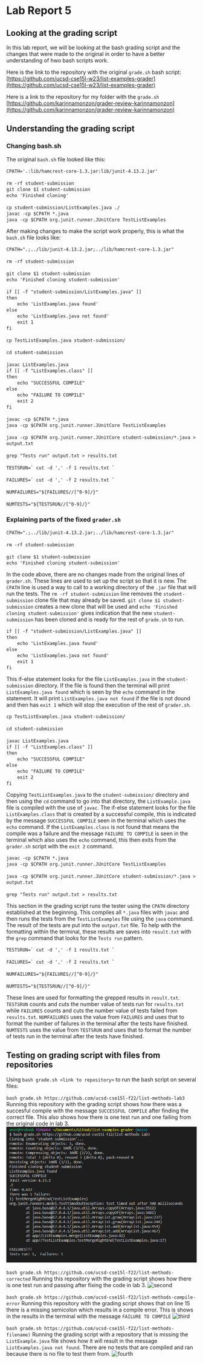 # Lab Report 5
## Looking at the grading script

In this lab report, we will be looking at the bash grading script and the changes that were made to the original in order to have a better understanding of hwo bash scripts work.

Here is the link to the repository with the original `grade.sh` bash script: [https://github.com/ucsd-cse15l-w23/list-examples-grader](https://github.com/ucsd-cse15l-w23/list-examples-grader)

Here is a link to the repository for my folder with the `grade.sh` [https://github.com/karinnamonzon/grader-review-karinnamonzon](https://github.com/karinnamonzon/grader-review-karinnamonzon)

 
## Understanding the grading script
### Changing bash.sh

The original `bash.sh` file looked like this:
```
CPATH='.:lib/hamcrest-core-1.3.jar:lib/junit-4.13.2.jar'

rm -rf student-submission
git clone $1 student-submission
echo 'Finished cloning'

cp student-submission/ListExamples.java ./
javac -cp $CPATH *.java
java -cp $CPATH org.junit.runner.JUnitCore TestListExamples
```

After making changes to make the script work properly, this is what the `bash.sh` file looks like:
```
CPATH=".;../lib/junit-4.13.2.jar;../lib/hamcrest-core-1.3.jar"

rm -rf student-submission

git clone $1 student-submission
echo 'Finished cloning student-submission'

if [[ -f "student-submission/ListExamples.java" ]]
then
    echo 'ListExamples.java found'
else
    echo 'ListExamples.java not found'
    exit 1
fi 

cp TestListExamples.java student-submission/

cd student-submission

javac ListExamples.java
if [[ -f "ListExamples.class" ]] 
then
    echo "SUCCESSFUL COMPILE"
else
    echo "FAILURE TO COMPILE"
    exit 2
fi

javac -cp $CPATH *.java
java -cp $CPATH org.junit.runner.JUnitCore TestListExamples

java -cp $CPATH org.junit.runner.JUnitCore student-submission/*.java > output.txt

grep "Tests run" output.txt > results.txt

TESTSRUN=` cut -d ',' -f 1 results.txt `

FAILURES=` cut -d ',' -f 2 results.txt `

NUMFAILURES="${FAILURES//[^0-9]/}"

NUMTESTS="${TESTSRUN//[^0-9]/}"

```

### Explaining parts of the fixed `grader.sh`

```
CPATH=".;../lib/junit-4.13.2.jar;../lib/hamcrest-core-1.3.jar"

rm -rf student-submission

git clone $1 student-submission
echo 'Finished cloning student-submission'
```
In the code above, there are no changes made from the original lines of `grader.sh`. These lines are used to set up the script so that it is new. The `CPATH` line is used a way to call to a working directory of the `.jar` file that will run the tests. The `rm -rf student-submission` line removes the `student-submission` clone file that may already be saved. `git clone $1 student-submission` creates a new clone that will be used and `echo 'Finished cloning student-submission'` gives indication that the new `student-submission` has been cloned and is ready for the rest of `grade.sh` to run.

```
if [[ -f "student-submission/ListExamples.java" ]]
then
    echo 'ListExamples.java found'
else
    echo 'ListExamples.java not found'
    exit 1
fi 
```
This if-else statement looks for the file `ListExamples.java` in the `student-submission` directory. If the file is found then the terminal will print `ListExamples.java found` which is seen by the `echo` command in the statement. It will print `ListExamples.java not found` if the file is not dound and then has `exit 1` which will stop the execution of the rest of `grader.sh`.

```
cp TestListExamples.java student-submission/

cd student-submission

javac ListExamples.java
if [[ -f "ListExamples.class" ]] 
then
    echo "SUCCESSFUL COMPILE"
else
    echo "FAILURE TO COMPILE"
    exit 2
fi
```
Copying `TestListExamples.java` to the `student-submission/` directory and then using the `cd` command to go into that directory, the `ListExample.java` file is compiled with the use of `javac`. The if-else statement looks for the file `ListExamples.class` that is created by a successful compile, this is indicated by the message `SUCCESSFUL COMPILE` seen in the terminal which uses the `echo` command. If the `ListExamples.class` is not found that means the compile was a failure and the message `FAILURE TO COMPILE` is seen in the terminal which also uses the `echo` command, this then exits from the `grader.sh` script with the `exit 2` command.


```
javac -cp $CPATH *.java
java -cp $CPATH org.junit.runner.JUnitCore TestListExamples

java -cp $CPATH org.junit.runner.JUnitCore student-submission/*.java > output.txt

grep "Tests run" output.txt > results.txt
```
This section in the grading script runs the tester using the `CPATH` directory established at the beginning. This compiles all `*.java` files with `javac` and then runs the tests from the `TestListExamples` file using the `java` command. The result of the tests are put into the `output.txt` file. To help with the formatting within the terminal, these results are saves into `result.txt` with the `grep` command that looks for the `Tests run` pattern.

```
TESTSRUN=` cut -d ',' -f 1 results.txt `

FAILURES=` cut -d ',' -f 2 results.txt `

NUMFAILURES="${FAILURES//[^0-9]/}"

NUMTESTS="${TESTSRUN//[^0-9]/}"
```
These lines are used for formatting the grepped results in `result.txt`. `TESTSRUN` counts and cuts the number value of tests run for `results.txt` while `FAILURES` counts and cuts the number value of tests failed from `results.txt`. `NUMFAILURES` uses the value from `FAILURES` and uses that to format the number of failures in the terminal after the tests have finished. `NUMTESTS` uses the value from `TESTSRUN` and uses that to format the number of tests run in the terminal after the tests have finished. 


## Testing on grading script with files from repositories 
Using `bash grade.sh <link to repository>` to run the bash script on several files:

`bash grade.sh https://github.com/ucsd-cse15l-f22/list-methods-lab3`
Running this repository with the grading script shows how there was a succesful compile with the message `SUCCESSFUL COMPILE` after finding the correct file. This also shows how there is one test run and one failing from the original code in lab 3. 
![first](https://github.com/karinnamonzon/labReport5/blob/main/firstTest.png?raw=true)

`bash grade.sh https://github.com/ucsd-cse15l-f22/list-methods-corrected`
Running this repository with the grading script shows how there is one test run and passing after fixing the code in lab 3.
![second]()

`bash grade.sh https://github.com/ucsd-cse15l-f22/list-methods-compile-error`
Running this repository with the grading script shows that on line 15 there is a missing semicolon which results in a compile error. This is shows in the results in the terminal with the message `FAILURE TO COMPILE`
![third]()

`bash grade.sh https://github.com/ucsd-cse15l-f22/list-methods-filename)`
Running the grading script with a repository that is missing the `ListExample.java` file shows how it will result in the message `ListExamples.java not found`. There are no tests that are compiled and ran because there is no file to test them from.
![fourth]()



